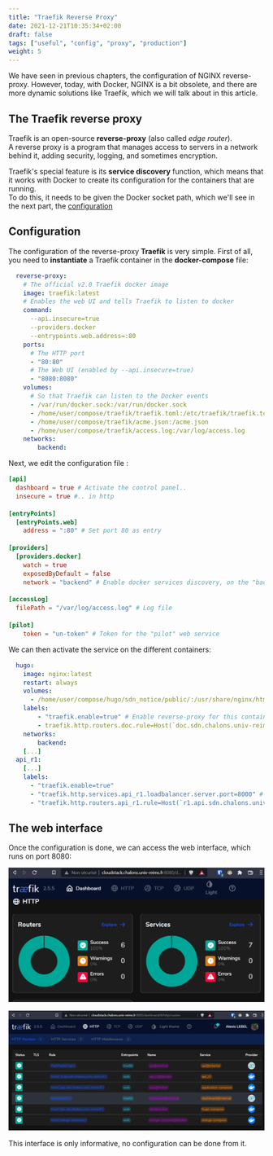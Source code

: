 ```yaml
---
title: "Traefik Reverse Proxy"
date: 2021-12-21T10:35:34+02:00
draft: false
tags: ["useful", "config", "proxy", "production"]
weight: 5
---
```


We have seen in previous chapters, the configuration of NGINX reverse-proxy. However, today, with Docker, NGINX is a bit obsolete, and there are more dynamic solutions like Traefik, which we will talk about in this article.

## The Traefik reverse proxy

Traefik is an open-source __reverse-proxy__ (also called _edge router_). \
A reverse proxy is a program that manages access to servers in a network behind it, adding security, logging, and sometimes encryption.

Traefik's special feature is its __service discovery__ function, which means that it works with Docker to create its configuration for the containers that are running. \
To do this, it needs to be given the Docker socket path, which we'll see in the next part, the <ins>configuration</ins>

## Configuration

The configuration of the reverse-proxy __Traefik__ is very simple. First of all, you need to __instantiate__ a Traefik container in the __docker-compose__ file:

```yaml
  reverse-proxy:
    # The official v2.0 Traefik docker image
    image: traefik:latest
    # Enables the web UI and tells Traefik to listen to docker
    command:
      --api.insecure=true
      --providers.docker
      --entrypoints.web.address=:80
    ports:
      # The HTTP port
      - "80:80"
      # The Web UI (enabled by --api.insecure=true)
      - "8080:8080"
    volumes:
      # So that Traefik can listen to the Docker events
      - /var/run/docker.sock:/var/run/docker.sock
      - /home/user/compose/traefik/traefik.toml:/etc/traefik/traefik.toml
      - /home/user/compose/traefik/acme.json:/acme.json
      - /home/user/compose/traefik/access.log:/var/log/access.log
    networks:
        backend:
```

Next, we edit the configuration file :

```toml
[api]
  dashboard = true # Activate the control panel..
  insecure = true #.. in http

[entryPoints]
  [entryPoints.web]
    address = ":80" # Set port 80 as entry

[providers]
  [providers.docker]
    watch = true
    exposedByDefault = false
    network = "backend" # Enable docker services discovery, on the "backend" network

[accessLog]
  filePath = "/var/log/access.log" # Log file

[pilot]
    token = "un-token" # Token for the "pilot" web service
```

We can then activate the service on the different containers:

```yaml
  hugo:
    image: nginx:latest
    restart: always
    volumes:
      - /home/user/compose/hugo/sdn_notice/public/:/usr/share/nginx/html/
    labels:
        - "traefik.enable=true" # Enable reverse-proxy for this container
        - traefik.http.routers.doc.rule=Host(`doc.sdn.chalons.univ-reims.fr`)" # Allows to define the access URL
    networks:
        backend:
    [...]
  api_r1:
    [...]
    labels:
      - "traefik.enable=true"
      - "traefik.http.services.api_r1.loadbalancer.server.port=8000" # Allow to specify the target port
      - "traefik.http.routers.api_r1.rule=Host(`r1.api.sdn.chalons.univ-reims.fr`)"
```

## The web interface

Once the configuration is done, we can access the web interface, which runs on port 8080:

![dashboard1](../../images/dashboard1.png)

![dashboard21](../../images/dashboard2.png)

This interface is only informative, no configuration can be done from it.